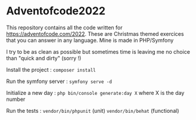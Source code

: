 # Adventofcode2022

This repository contains all the code written for https://adventofcode.com/2022. These are Christmas themed exercices that you can answer in any language. Mine is made in PHP/Symfony 

I try to be as clean as possible but sometimes time is leaving me no choice than "quick and dirty" (sorry !) 

Install the project : ```composer install```

Run the symfony server : ```symfony serve -d```

Initialize a new day : ```php bin/console generate:day X``` where X is the day number

Run the tests : 
```vendor/bin/phpunit``` (unit)
```vendor/bin/behat``` (functional)

